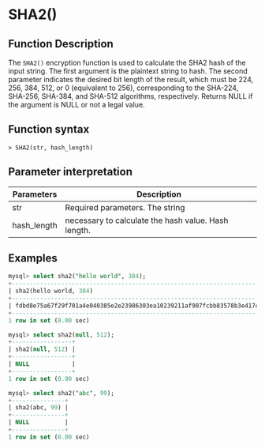 # **SHA2()**

## **Function Description**

The `SHA2()` encryption function is used to calculate the SHA2 hash of the input string. The first argument is the plaintext string to hash. The second parameter indicates the desired bit length of the result, which must be 224, 256, 384, 512, or 0 (equivalent to 256), corresponding to the SHA-224, SHA-256, SHA-384, and SHA-512 algorithms, respectively. Returns NULL if the argument is NULL or not a legal value.

## **Function syntax**

```
> SHA2(str, hash_length)
```

## **Parameter interpretation**

| Parameters | Description |
| -------- | ------------ |
| str | Required parameters. The string |
| hash_length | necessary to calculate the hash value. Hash length. |

## **Examples**

```SQL
mysql> select sha2("hello world", 384);
+--------------------------------------------------------------------------------------------------+
| sha2(hello world, 384)                                                                           |
+--------------------------------------------------------------------------------------------------+
| fdbd8e75a67f29f701a4e040385e2e23986303ea10239211af907fcbb83578b3e417cb71ce646efd0819dd8c088de1bd |
+--------------------------------------------------------------------------------------------------+
1 row in set (0.00 sec)

mysql> select sha2(null, 512);
+-----------------+
| sha2(null, 512) |
+-----------------+
| NULL            |
+-----------------+
1 row in set (0.00 sec)

mysql> select sha2("abc", 99);
+---------------+
| sha2(abc, 99) |
+---------------+
| NULL          |
+---------------+
1 row in set (0.00 sec)
```
